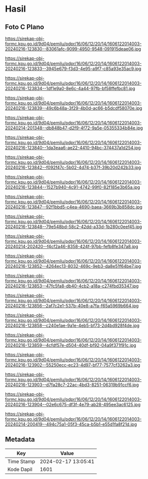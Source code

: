 # Hasil

## Foto C Plano

https://sirekap-obj-formc.kpu.go.id/9d04/pemilu/pdpr/16/06/12/20/14/1606122014003-20240216-123830--83061afc-9099-4950-9548-091915deae06.jpg

https://sirekap-obj-formc.kpu.go.id/9d04/pemilu/pdpr/16/06/12/20/14/1606122014003-20240216-123833--3945e679-f3d3-4e95-a9f7-c85a93e35ac9.jpg

https://sirekap-obj-formc.kpu.go.id/9d04/pemilu/pdpr/16/06/12/20/14/1606122014003-20240216-123834--1df1e9a0-8e6c-4a44-97fb-bf58ffefbc81.jpg

https://sirekap-obj-formc.kpu.go.id/9d04/pemilu/pdpr/16/06/12/20/14/1606122014003-20240216-123839--49c6b48a-3f29-4b0d-ac66-b5dcdf58070e.jpg

https://sirekap-obj-formc.kpu.go.id/9d04/pemilu/pdpr/16/06/12/20/14/1606122014003-20240214-201348--db848b47-d2f9-4f72-9a5e-05355334b84e.jpg

https://sirekap-obj-formc.kpu.go.id/9d04/pemilu/pdpr/16/06/12/20/14/1606122014003-20240216-123840--1da3eaa6-ae22-4410-94bc-374437a1d254.jpg

https://sirekap-obj-formc.kpu.go.id/9d04/pemilu/pdpr/16/06/12/20/14/1606122014003-20240216-123842--f092f47c-5b02-4d74-b37f-39b20d242b33.jpg

https://sirekap-obj-formc.kpu.go.id/9d04/pemilu/pdpr/16/06/12/20/14/1606122014003-20240216-123844--1527b940-4c91-4742-99f0-82f185e3b65a.jpg

https://sirekap-obj-formc.kpu.go.id/9d04/pemilu/pdpr/16/06/12/20/14/1606122014003-20240216-123847--92f1bbd5-c4ea-4690-baea-3669b3b858dc.jpg

https://sirekap-obj-formc.kpu.go.id/9d04/pemilu/pdpr/16/06/12/20/14/1606122014003-20240216-123848--79e548bd-58c2-42dd-a33d-1b280c0eef45.jpg

https://sirekap-obj-formc.kpu.go.id/9d04/pemilu/pdpr/16/06/12/20/14/1606122014003-20240214-202420--f4cf2a46-8358-424f-97bb-fefb8fe347a8.jpg

https://sirekap-obj-formc.kpu.go.id/9d04/pemilu/pdpr/16/06/12/20/14/1606122014003-20240216-123852--4264ec13-8032-469c-9eb3-da8e51f64be7.jpg

https://sirekap-obj-formc.kpu.go.id/9d04/pemilu/pdpr/16/06/12/20/14/1606122014003-20240216-123853--47fc5fa8-db40-4cb2-a18a-c274fbd35347.jpg

https://sirekap-obj-formc.kpu.go.id/9d04/pemilu/pdpr/16/06/12/20/14/1606122014003-20240216-123856--2af7c2e1-537b-40e8-a7fa-f65a5969b664.jpg

https://sirekap-obj-formc.kpu.go.id/9d04/pemilu/pdpr/16/06/12/20/14/1606122014003-20240216-123858--c240e1ae-9a1e-4eb5-bf73-2d4bd928f4de.jpg

https://sirekap-obj-formc.kpu.go.id/9d04/pemilu/pdpr/16/06/12/20/14/1606122014003-20240216-123859--4cfdf57e-d504-40df-bf92-04a9f371f91c.jpg

https://sirekap-obj-formc.kpu.go.id/9d04/pemilu/pdpr/16/06/12/20/14/1606122014003-20240216-123902--55250ecc-ec23-4d97-bf77-7577cf3262a3.jpg

https://sirekap-obj-formc.kpu.go.id/9d04/pemilu/pdpr/16/06/12/20/14/1606122014003-20240216-123903--d7fa28c7-22ac-4bd3-8251-06319b91ccf6.jpg

https://sirekap-obj-formc.kpu.go.id/9d04/pemilu/pdpr/16/06/12/20/14/1606122014003-20240216-123904--02e6c675-df3f-4e79-ab28-495ee3ac6125.jpg

https://sirekap-obj-formc.kpu.go.id/9d04/pemilu/pdpr/16/06/12/20/14/1606122014003-20240214-200419--494c75a1-05f3-45ca-b5b1-e55d1fa8f21d.jpg


## Metadata

| Key        | Value               |
| ---------- | ------------------- |
| Time Stamp | 2024-02-17 13:05:41 |
| Kode Dapil | 1601                |



